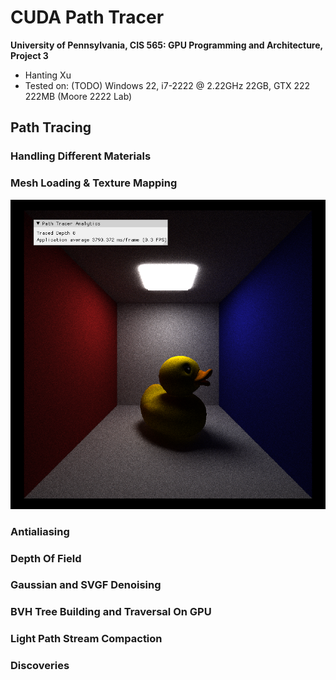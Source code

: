 CUDA Path Tracer
================

**University of Pennsylvania, CIS 565: GPU Programming and Architecture, Project 3**

* Hanting Xu
* Tested on: (TODO) Windows 22, i7-2222 @ 2.22GHz 22GB, GTX 222 222MB (Moore 2222 Lab)

## Path Tracing

### Handling Different Materials
### Mesh Loading & Texture Mapping
![Show Case 1](img/little_duck.png)
### Antialiasing
### Depth Of Field
### Gaussian and SVGF Denoising
### BVH Tree Building and Traversal On GPU

### Light Path Stream Compaction
### Discoveries
